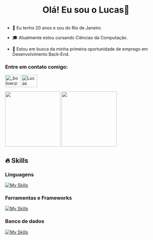 <div id="user-content-toc">
  <ul align="center">
    <summary><h1 style="display: inline-block">Olá! Eu sou o Lucas👋</h1></summary>
</div>

<p>

  - 🌱 Eu tenho 20 anos e sou do Rio de Janeiro.

  - 🎓 Atualmente estou cursando Ciências da Computação.

  - 🔭 Estou em busca da minha primeira oportunidade de emprego em Desenvolvimento Back-End.
</p>

<h3 align="left">Entre em contato comigo:</h3>
<p align="left">
<a href="https://www.instagram.com/_bohrerzin_/" target="blank"><img align="center" src="https://raw.githubusercontent.com/rahuldkjain/github-profile-readme-generator/master/src/images/icons/Social/instagram.svg" alt="_bohrerzin_" height="40" width="50"/></a>
<a href="https://www.linkedin.com/in/lucas-bohrer/" target="blank"><img align="center" src="https://raw.githubusercontent.com/rahuldkjain/github-profile-readme-generator/master/src/images/icons/Social/linked-in-alt.svg" alt="Lucas Bohrer" height="40" width="50"/></a>
</p>

<div>
  <img height=180em src="https://github-readme-stats.vercel.app/api?username=Bohrer21&show_icons=true&theme=dark")/>
  <img height=180em src="https://github-readme-stats.vercel.app/api/top-langs/?username=Bohrer21&layout=compact&theme=dark")/>
</div>

## 🔥 Skills

<h3>Linguagens</h3>

[![My Skills](https://skillicons.dev/icons?i=java,python,html,css,js)](https://skillicons.dev)
  
<h3>Ferramentas e Frameworks</h3>

[![My Skills](https://skillicons.dev/icons?i=eclipse,github,laravel,vscode,spring,idea)](https://skillicons.dev)

<h3>Banco de dados</h3>

[![My Skills](https://skillicons.dev/icons?i=mysql,mongodb)](https://skillicons.dev)
